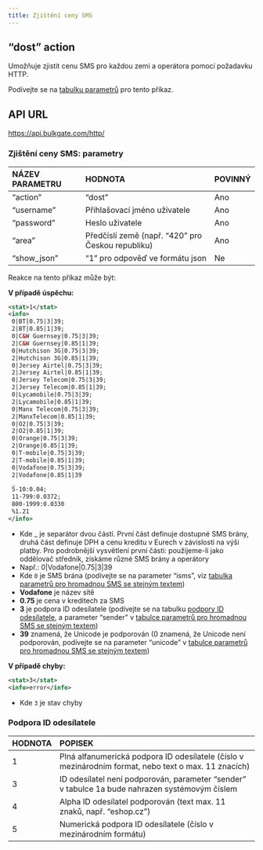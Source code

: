 ```yaml
---
title: Zjištění ceny SMS
---
```


## “dost” action
Umožňuje zjistit cenu SMS pro každou zemi a operátora pomocí požadavku HTTP.

Podívejte se na [tabulku parametrů](#odeslání-hromadné-sms-s-rozdílným-textem-parametry) pro tento příkaz.

## API URL
https://api.bulkgate.com/http/

### Zjištění ceny SMS: parametry
|NÁZEV PARAMETRU|	HODNOTA|	POVINNÝ|
|:--- |:--- |:--- |
|“action”|	“dost”|Ano|
|“username”|	Přihlašovací jméno uživatele|	Ano|
|“password”|	Heslo uživatele|	Ano|
|“area”|	Předčíslí země (např. “420” pro Českou republiku)|	Ano|
|“show_json”|	“1” pro odpověď ve formátu json	|Ne|

Reakce na tento příkaz může být:

**V případě úspěchu:**
``` xml
<stat>1</stat>
<info>
 0|BT|0.75|3|39;
 2|BT|0.85|1|39;
 0|C&W Guernsey|0.75|3|39;
 2|C&W Guernsey|0.85|1|39;
 0|Hutchison 3G|0.75|3|39;
 2|Hutchison 3G|0.85|1|39;
 0|Jersey Airtel|0.75|3|39;
 2|Jersey Airtel|0.85|1|39;
 0|Jersey Telecom|0.75|3|39;
 2|Jersey Telecom|0.85|1|39;
 0|Lycamobile|0.75|3|39;
 2|Lycamobile|0.85|1|39;
 0|Manx Telecom|0.75|3|39;
 2|ManxTelecom|0.85|1|39;
 0|O2|0.75|3|39;
 2|O2|0.85|1|39;
 0|Orange|0.75|3|39;
 2|Orange|0.85|1|39;
 0|T-mobile|0.75|3|39;
 2|T-mobile|0.85|1|39;
 0|Vodafone|0.75|3|39;
 2|Vodafone|0.85|1|39
 _
 5-10:0.04;
 11-799:0.0372;
 800-1999:0.0330
 %1.21
</info>
```

- Kde _ je separátor dvou částí. První část definuje dostupné SMS brány, druhá část definuje DPH a cenu kreditu v Eurech v závislosti na výši platby. Pro podrobnější vysvětlení první části: použijeme-li jako oddělovač středník, získáme různé SMS brány a operátory
- Např.:  0|Vodafone|0.75|3|39
- Kde `0` je SMS brána (podívejte se na parameter “isms”, viz [tabulka parametrů pro hromadnou SMS se stejným textem](http-low-level-api-send-bulk-sms-same-text.md#odeslání-hromadné-sms-se-stejným-textem-parametry))
- **Vodafone** je název sítě
- **0.75** je cena v kreditech za SMS
- **3** je podpora ID odesílatele (podívejte se na tabulku [podpory ID odesílatele,](#podpora-id-odesílatele)  a parameter “sender”  v [tabulce parametrů pro hromadnou SMS se stejným textem](http-low-level-api-send-bulk-sms-same-text.md#odeslání-hromadné-sms-se-stejným-textem-parametry))
- **39** znamená, že Unicode je podporován (0 znamená, že Unicode není podporován, podívejte se na parameter “unicode” v [tabulce parametrů pro hromadnou SMS se stejným textem](http-low-level-api-send-bulk-sms-same-text.md#odeslání-hromadné-sms-se-stejným-textem-parametry))

**V případě chyby:**
``` xml
<stat>3</stat>
<info>error</info>
```
- Kde `3` je stav chyby

### Podpora ID odesílatele
|	HODNOTA|	POPISEK|
|:--- |:--- |
|1	|Plná alfanumerická podpora ID odesílatele (číslo v mezinárodním format, nebo text o max. 11 znacích)|
|3	|ID odesílatel není podporován,  parameter “sender” v tabulce 1a bude nahrazen systémovým číslem|
|4	|Alpha ID odesílatel podporován (text max. 11 znaků, např. “eshop.cz”)|
|5	|Numerická podpora ID odesílatele (číslo v mezinárodním formátu)|

